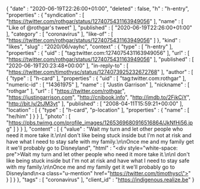 {
  "date" : "2020-06-19T22:26:00+01:00",
  "deleted" : false,
  "h" : "h-entry",
  "properties" : {
    "syndication" : [ "https://twitter.com/rothgar/status/1274075431163949056" ],
    "name" : [ "Like of @rothgar's tweet" ],
    "published" : [ "2020-06-19T22:26:00+01:00" ],
    "category" : [ "coronavirus" ],
    "like-of" : [ "https://twitter.com/rothgar/status/1274075431163949056" ]
  },
  "kind" : "likes",
  "slug" : "2020/06/vayhc",
  "context" : {
    "type" : [ "h-entry" ],
    "properties" : {
      "uid" : [ "tag:twitter.com:1274075431163949056" ],
      "url" : [ "https://twitter.com/rothgar/status/1274075431163949056" ],
      "published" : [ "2020-06-19T20:23:48+00:00" ],
      "in-reply-to" : [ "https://twitter.com/timothysc/status/1274073925232672768" ],
      "author" : [ {
        "type" : [ "h-card" ],
        "properties" : {
          "uid" : [ "tag:twitter.com:rothgar" ],
          "numeric-id" : [ "14361975" ],
          "name" : [ "Justin Garrison" ],
          "nickname" : [ "rothgar" ],
          "url" : [ "https://twitter.com/rothgar", "https://justingarrison.com", "http://cnibook.info", "http://imdb.to/2FikCiY", "http://bit.ly/2tJM3yt" ],
          "published" : [ "2008-04-11T15:59:21+00:00" ],
          "location" : [ {
            "type" : [ "h-card", "p-location" ],
            "properties" : {
              "name" : [ "he/him" ]
            }
          } ],
          "photo" : [ "https://pbs.twimg.com/profile_images/1265369680916516864/JkNfHi56.jpg" ]
        }
      } ],
      "content" : [ {
        "value" : "Wait my turn and let other people who need it more take it.\n\nI don't like being stuck inside but I'm not at risk and have what I need to stay safe with my family.\n\nOnce me and my family get it we'll probably go to Disneyland",
        "html" : "<div style=\"white-space: pre\">Wait my turn and let other people who need it more take it.\n\nI don't like being stuck inside but I'm not at risk and have what I need to stay safe with my family.\n\nOnce me and my family get it we'll probably go to Disneyland</div>\n<a class=\"u-mention\" href=\"https://twitter.com/timothysc\"></a>"
      } ]
    }
  },
  "tags" : [ "coronavirus" ],
  "client_id" : "https://indigenous.realize.be"
}
